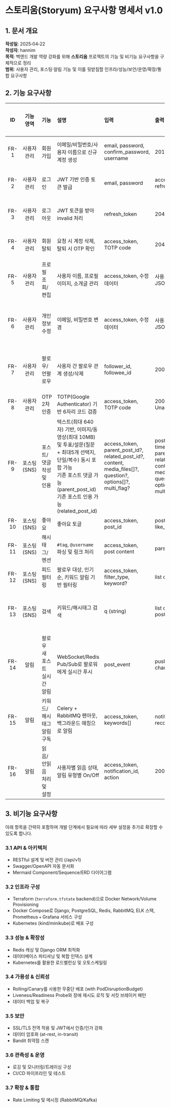 # 스토리움(Storyum) 요구사항 명세서 v1.0

## 1. 문서 개요

**작성일**: 2025‑04‑22<br/>
**작성자**: hannim<br/>
**목적**: 백엔드 개발 역량 강화를 위해 **스토리움** 프로젝트의 기능 및 비기능 요구사항을 구체적으로 정리<br/>
**범위**: 사용자 관리, 포스팅·알림 기능 및 이를 뒷받침할 인프라/성능/보안/운영/확장/통합 요구사항<br/>

## 2. 기능 요구사항

| ID | 기능 영역 | 기능 | 설명 | 입력 | 출력 | 우선순위 | 수용 기준 |
|:---:|:---:|:-----|:-----|:-----|:-----|:---:|:-----|
| FR-1 | 사용자 관리 | 회원가입 | 이메일/비밀번호/사용자 이름으로 신규 계정 생성 | email, password, confirm_password, username | 201 Created | 높음 | 정상 입력 → 201<br/>중복/불일치 입력 → 400 |
| FR-2 | 사용자 관리 | 로그인 | JWT 기반 인증 토큰 발급 | email, password | access_token, refresh_token | 높음 | 유효한 증명 → 200 + 토큰<br/>잘못된 증명 → 401 |
| FR-3 | 사용자 관리 | 로그아웃 | JWT 토큰을 받아 invalid 처리 | refresh_token | 204 No Content | 중 | 유효한 토큰 → 204<br/>잘못/만료된 토큰 → 401 |
| FR-4 | 사용자 관리 | 회원탈퇴 | 요청 시 계정 삭제, 탈퇴 시 OTP 확인 | access_token, TOTP code | 204 No Content | 중 | 인증 성공 → 204<br/>인증 실패 → 401 |
| FR-5 | 사용자 관리 | 프로필 조회/편집 | 사용자 이름, 프로필 이미지, 소개글 관리 | access_token, 수정 데이터 | 사용자 프로필 JSON | 중 | 권한 체크<br/>필수 필드 검증 |
| FR-6 | 사용자 관리 | 개인정보 수정 | 이메일, 비밀번호 변경 | access_token, 수정 데이터 | 사용자 개인정보 JSON | 중 | 권한 체크<br/>비밀번호 변경 시 기존 비밀번호 확인<br/>이메일 형식 검증 |
| FR-7 | 사용자 관리 | 팔로우/언팔로우 | 사용자 간 팔로우 관계 생성/삭제 | follower_id, followee_id | 200 OK | 중 | self-follow 금지<br/>이미 관계 존재 시 idempotent 처리 |
| FR-8 | 사용자 관리 | OTP 2차 인증 | TOTP(Google Authenticator) 기반 6자리 코드 검증 | access_token, TOTP code | 200 OK / 401 Unauthorized | 높음 | 30초 유효<br/>실패 5회 제한 후 잠금 |
| FR-9 | 포스팅(SNS) | 포스트/댓글 작성 및 인용 | 텍스트(최대 640자) 기반, 이미지/동영상(최대 10MB) 및 투표/설문(질문 + 최대5개 선택지, 단일/복수) 동시 포함 가능<br/>기존 포스트 댓글 가능(parent_post_id)<br/>기존 포스트 인용 가능(related_post_id) | access_token, parent_post_id?, related_post_id?, content, media_files[]?, question?, options[]?, multi_flag? | post_id, timestamp, parent_post_id?, related_post_id?, content, media_files[]?, question?, options[]?, multi_flag? | 높음 | 사용자 검증<br/>텍스트 필수<br/>미디어/설문 옵션<br/>파일/설문 검증 |
| FR-10 | 포스팅(SNS) | 좋아요 | 좋아요 토글 | access_token, post_id | post_id, like_count | 높음 | 좋아요 이중 클릭 방지 |
| FR-11 | 포스팅(SNS) | 해시태그/멘션 | `#tag`, `@username` 파싱 및 링크 처리 | access_token, post content | parsed content | 중 | 멘션 시 사용자 존재 검증 |
| FR-12 | 포스팅(SNS) | 피드 필터링 | 팔로우 대상, 인기 순, 키워드 알림 기반 필터링 | access_token, filter_type, keyword? | list of posts | 높음 | N+1 방지 인덱스, 페이지네이션 |
| FR-13 | 포스팅(SNS) | 검색 | 키워드/해시태그 검색 | q (string) | list of matched posts | 중 | 1단계: PostgreSQL FTS<br/>2단계: Elasticsearch (옵션) |
| FR-14 | 알림 | 팔로우 새 포스트 실시간 알림 | WebSocket/Redis Pub/Sub로 팔로워에게 실시간 푸시 | post_event | push to WS channel | 높음 | 연결 끊김 시 재연결 전략 |
| FR-15 | 알림 | 키워드/해시태그 알림 구독 | Celery + RabbitMQ 팬아웃, 백그라운드 매칭으로 알림 | access_token, keywords[] | notification records | 중 | 매칭 로직 정확성, 5분 지연 허용 |
| FR-16 | 알림 | 읽음/안읽음 처리 및 설정 | 사용자별 읽음 상태, 알림 유형별 On/Off | access_token, notification_id, action | 200 OK | 중 | 권한 검증 |

## 3. 비기능 요구사항

아래 항목을 간략히 포함하며 개발 단계에서 필요에 따라 세부 설정을 추가로 확장할 수 있도록 합니다.

### 3.1 API & 아키텍처

- RESTful 설계 및 버전 관리 (/api/v1)
- Swagger/OpenAPI 자동 문서화
- Mermaid Component/Sequence/ERD 다이어그램

### 3.2 인프라 구성

- Terraform (`terraform.tfstate` backend)으로 Docker Network/Volume Provisioning
- Docker Compose로 Django, PostgreSQL, Redis, RabbitMQ, ELK 스택, Prometheus + Grafana 서비스 구성
- Kubernetes (kind/minikube)로 배포 구성

### 3.3 성능 & 확장성

- Redis 캐싱 및 Django ORM 최적화
- 데이터베이스 파티셔닝 및 복합 인덱스 설계
- Kubernetes를 활용한 로드밸런싱 및 오토스케일링

### 3.4 가용성 & 신뢰성

- Rolling/Canary를 사용한 무중단 배포 (with PodDisruptionBudget)
- Liveness/Readiness Probe와 장애 재시도 로직 및 서킷 브레이커 패턴
- 데이터 백업 및 복구

### 3.5 보안

- SSL/TLS 전역 적용 및 JWT에서 인증/인가 강화
- 데이터 암호화 (at-rest, in-transit)
- Bandit 취약점 스캔

### 3.6 관측성 & 운영

- 로깅 및 모니터링/트레이싱 구성
- CI/CD 파이프라인 및 테스트

### 3.7 확장 & 통합

- Rate Limiting 및 메시징 (RabbitMQ/Kafka)

